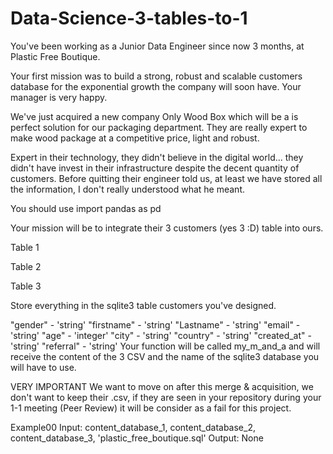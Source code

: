 # Data-Science-3-tables-to-1

You've been working as a Junior Data Engineer since now 3 months, at Plastic Free Boutique.

Your first mission was to build a strong, robust and scalable customers database for the exponential growth the company will soon have. Your manager is very happy.

We've just acquired a new company Only Wood Box which will be a is perfect solution for our packaging department. They are really expert to make wood package at a competitive price, light and robust.

Expert in their technology, they didn't believe in the digital world... they didn't have invest in their infrastructure despite the decent quantity of customers. Before quitting their engineer told us, at least we have stored all the information, I don't really understood what he meant.

You should use import pandas as pd

Your mission will be to integrate their 3 customers (yes 3 :D) table into ours.

Table 1

Table 2

Table 3

Store everything in the sqlite3 table customers you've designed.

"gender" - 'string'
"firstname" - 'string'
"Lastname" - 'string'
"email" - 'string'
"age" - 'integer'
"city" - 'string'
"country" - 'string'
"created_at" - 'string'
"referral" - 'string'
Your function will be called my_m_and_a and will receive the content of the 3 CSV and the name of the sqlite3 database you will have to use.

VERY IMPORTANT
We want to move on after this merge & acquisition, we don't want to keep their .csv, if they are seen in your repository during your 1-1 meeting (Peer Review) it will be consider as a fail for this project.

Example00
Input: content_database_1, content_database_2, content_database_3, 'plastic_free_boutique.sql'
Output: None
